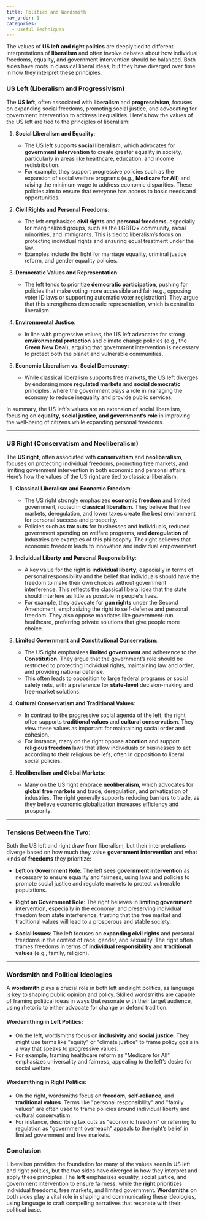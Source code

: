 ```yaml
---
title: Politics and Wordsmith
nav_order: 1
categories:
  - Useful Techniques
---
```



The values of **US left and right politics** are deeply tied to different interpretations of **liberalism** and often involve debates about how individual freedoms, equality, and government intervention should be balanced. Both sides have roots in classical liberal ideas, but they have diverged over time in how they interpret these principles.

### **US Left (Liberalism and Progressivism)**

The **US left**, often associated with **liberalism** and **progressivism**, focuses on expanding social freedoms, promoting social justice, and advocating for government intervention to address inequalities. Here's how the values of the US left are tied to the principles of liberalism:

1. **Social Liberalism and Equality**:
   - The US left supports **social liberalism**, which advocates for **government intervention** to create greater equality in society, particularly in areas like healthcare, education, and income redistribution.
   - For example, they support progressive policies such as the expansion of social welfare programs (e.g., **Medicare for All**) and raising the minimum wage to address economic disparities. These policies aim to ensure that everyone has access to basic needs and opportunities.

2. **Civil Rights and Personal Freedoms**:
   - The left emphasizes **civil rights** and **personal freedoms**, especially for marginalized groups, such as the LGBTQ+ community, racial minorities, and immigrants. This is tied to liberalism’s focus on protecting individual rights and ensuring equal treatment under the law.
   - Examples include the fight for marriage equality, criminal justice reform, and gender equality policies.

3. **Democratic Values and Representation**:
   - The left tends to prioritize **democratic participation**, pushing for policies that make voting more accessible and fair (e.g., opposing voter ID laws or supporting automatic voter registration). They argue that this strengthens democratic representation, which is central to liberalism.

4. **Environmental Justice**:
   - In line with progressive values, the US left advocates for strong **environmental protection** and climate change policies (e.g., the **Green New Deal**), arguing that government intervention is necessary to protect both the planet and vulnerable communities.

5. **Economic Liberalism vs. Social Democracy**:
   - While classical liberalism supports free markets, the US left diverges by endorsing more **regulated markets** and **social democratic** principles, where the government plays a role in managing the economy to reduce inequality and provide public services.

In summary, the US left's values are an extension of social liberalism, focusing on **equality, social justice, and government’s role** in improving the well-being of citizens while expanding personal freedoms.

---

### **US Right (Conservatism and Neoliberalism)**

The **US right**, often associated with **conservatism** and **neoliberalism**, focuses on protecting individual freedoms, promoting free markets, and limiting government intervention in both economic and personal affairs. Here’s how the values of the US right are tied to classical liberalism:

1. **Classical Liberalism and Economic Freedom**:
   - The US right strongly emphasizes **economic freedom** and limited government, rooted in **classical liberalism**. They believe that free markets, deregulation, and lower taxes create the best environment for personal success and prosperity.
   - Policies such as **tax cuts** for businesses and individuals, reduced government spending on welfare programs, and **deregulation** of industries are examples of this philosophy. The right believes that economic freedom leads to innovation and individual empowerment.

2. **Individual Liberty and Personal Responsibility**:
   - A key value for the right is **individual liberty**, especially in terms of personal responsibility and the belief that individuals should have the freedom to make their own choices without government interference. This reflects the classical liberal idea that the state should interfere as little as possible in people's lives.
   - For example, they advocate for **gun rights** under the Second Amendment, emphasizing the right to self-defense and personal freedom. They also oppose mandates like government-run healthcare, preferring private solutions that give people more choice.

3. **Limited Government and Constitutional Conservatism**:
   - The US right emphasizes **limited government** and adherence to the **Constitution**. They argue that the government’s role should be restricted to protecting individual rights, maintaining law and order, and providing national defense.
   - This often leads to opposition to large federal programs or social safety nets, with a preference for **state-level** decision-making and free-market solutions.

4. **Cultural Conservatism and Traditional Values**:
   - In contrast to the progressive social agenda of the left, the right often supports **traditional values** and **cultural conservatism**. They view these values as important for maintaining social order and cohesion.
   - For instance, many on the right oppose **abortion** and support **religious freedom** laws that allow individuals or businesses to act according to their religious beliefs, often in opposition to liberal social policies.

5. **Neoliberalism and Global Markets**:
   - Many on the US right embrace **neoliberalism**, which advocates for **global free markets** and trade, deregulation, and privatization of industries. The right generally supports reducing barriers to trade, as they believe economic globalization increases efficiency and prosperity.

---

### **Tensions Between the Two**:

Both the US left and right draw from liberalism, but their interpretations diverge based on how much they value **government intervention** and what kinds of **freedoms** they prioritize:

- **Left on Government Role**: The left sees **government intervention** as necessary to ensure equality and fairness, using laws and policies to promote social justice and regulate markets to protect vulnerable populations.

- **Right on Government Role**: The right believes in **limiting government** intervention, especially in the economy, and preserving individual freedom from state interference, trusting that the free market and traditional values will lead to a prosperous and stable society.

- **Social Issues**: The left focuses on **expanding civil rights** and personal freedoms in the context of race, gender, and sexuality. The right often frames freedoms in terms of **individual responsibility** and **traditional values** (e.g., family, religion).

---

### **Wordsmith and Political Ideologies**

A **wordsmith** plays a crucial role in both left and right politics, as language is key to shaping public opinion and policy. Skilled wordsmiths are capable of framing political ideas in ways that resonate with their target audience, using rhetoric to either advocate for change or defend tradition.

#### **Wordsmithing in Left Politics**:
- On the left, wordsmiths focus on **inclusivity** and **social justice**. They might use terms like "equity" or "climate justice" to frame policy goals in a way that speaks to progressive values.
- For example, framing healthcare reform as "Medicare for All" emphasizes universality and fairness, appealing to the left’s desire for social welfare.

#### **Wordsmithing in Right Politics**:
- On the right, wordsmiths focus on **freedom**, **self-reliance**, and **traditional values**. Terms like "personal responsibility" and "family values" are often used to frame policies around individual liberty and cultural conservatism.
- For instance, describing tax cuts as "economic freedom" or referring to regulation as "government overreach" appeals to the right’s belief in limited government and free markets.

### Conclusion

Liberalism provides the foundation for many of the values seen in US left and right politics, but the two sides have diverged in how they interpret and apply these principles. The **left** emphasizes equality, social justice, and government intervention to ensure fairness, while the **right** prioritizes individual freedoms, free markets, and limited government. **Wordsmiths** on both sides play a vital role in shaping and communicating these ideologies, using language to craft compelling narratives that resonate with their political base.
